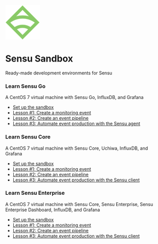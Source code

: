 ![Sensu logo](/images/sensu-logo.png)

# Sensu Sandbox
Ready-made development environments for Sensu

### Learn Sensu Go
A CentOS 7 virtual machine with Sensu Go, InfluxDB, and Grafana

- [Set up the sandbox](sensu-go/core#set-up-the-sandbox)
- [Lesson \#1: Create a monitoring event](sensu-go/core#lesson-1-create-a-sensu-monitoring-event)
- [Lesson \#2: Create an event pipeline](sensu-go/core#lesson-2-pipe-keepalive-events-into-slack)
- [Lesson \#3: Automate event production with the Sensu agent](sensu-go/core#lesson-3-automate-event-production-with-the-sensu-agent)

### Learn Sensu Core
A CentOS 7 virtual machine with Sensu Core, Uchiwa, InfluxDB, and Grafana

- [Set up the sandbox](sensu/core#set-up-the-sandbox)
- [Lesson \#1: Create a monitoring event](sensu/core#lesson-1-create-a-monitoring-event)
- [Lesson \#2: Create an event pipeline](sensu/core#lesson-2-pipe-events-into-slack)
- [Lesson \#3: Automate event production with the Sensu client](sensu/core#lesson-3-automate-event-production-with-the-sensu-client)

### Learn Sensu Enterprise
A CentOS 7 virtual machine with Sensu Core, Sensu Enterprise, Sensu Enterprise Dashboard, InfluxDB, and Grafana

- [Set up the sandbox](sensu/enterprise#set-up-the-sandbox)
- [Lesson \#1: Create a monitoring event](sensu/enterprise#lesson-1-create-a-monitoring-event)
- [Lesson \#2: Create an event pipeline](sensu/enterprise#lesson-2-pipe-events-into-slack)
- [Lesson \#3: Automate event production with the Sensu client](sensu/enterprise#lesson-3-automate-event-production-with-the-sensu-client)

